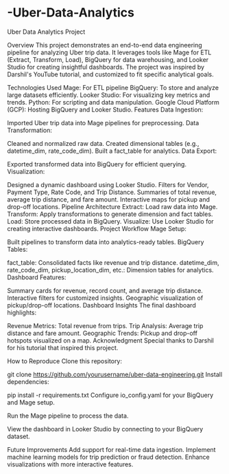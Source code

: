 # -Uber-Data-Analytics
 Uber Data Analytics Project

Overview
This project demonstrates an end-to-end data engineering pipeline for analyzing Uber trip data. It leverages tools like Mage for ETL (Extract, Transform, Load), BigQuery for data warehousing, and Looker Studio for creating insightful dashboards. The project was inspired by Darshil's YouTube tutorial, and customized to fit specific analytical goals.

Technologies Used
Mage: For ETL pipeline
BigQuery: To store and analyze large datasets efficiently.
Looker Studio: For visualizing key metrics and trends.
Python: For scripting and data manipulation.
Google Cloud Platform (GCP): Hosting BigQuery and Looker Studio.
Features
Data Ingestion:

Imported Uber trip data into Mage pipelines for preprocessing.
Data Transformation:

Cleaned and normalized raw data.
Created dimensional tables (e.g., datetime_dim, rate_code_dim).
Built a fact_table for analytics.
Data Export:

Exported transformed data into BigQuery for efficient querying.
Visualization:

Designed a dynamic dashboard using Looker Studio.
Filters for Vendor, Payment Type, Rate Code, and Trip Distance.
Summaries of total revenue, average trip distance, and fare amount.
Interactive maps for pickup and drop-off locations.
Pipeline Architecture
Extract: Load raw data into Mage.
Transform: Apply transformations to generate dimension and fact tables.
Load: Store processed data in BigQuery.
Visualize: Use Looker Studio for creating interactive dashboards.
Project Workflow
Mage Setup:

Built pipelines to transform data into analytics-ready tables.
BigQuery Tables:

fact_table: Consolidated facts like revenue and trip distance.
datetime_dim, rate_code_dim, pickup_location_dim, etc.: Dimension tables for analytics.
Dashboard Features:

Summary cards for revenue, record count, and average trip distance.
Interactive filters for customized insights.
Geographic visualization of pickup/drop-off locations.
Dashboard Insights
The final dashboard highlights:

Revenue Metrics: Total revenue from trips.
Trip Analysis: Average trip distance and fare amount.
Geographic Trends: Pickup and drop-off hotspots visualized on a map.
Acknowledgment
Special thanks to Darshil for his tutorial that inspired this project.

How to Reproduce
Clone this repository:

git clone https://github.com/yourusername/uber-data-engineering.git
Install dependencies:

pip install -r requirements.txt
Configure io_config.yaml for your BigQuery and Mage setup.

Run the Mage pipeline to process the data.

View the dashboard in Looker Studio by connecting to your BigQuery dataset.

Future Improvements
Add support for real-time data ingestion.
Implement machine learning models for trip prediction or fraud detection.
Enhance visualizations with more interactive features.

